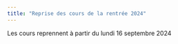 ```yaml
---
title: "Reprise des cours de la rentrée 2024"
---
```

Les cours reprennent à partir du lundi 16 septembre 2024
